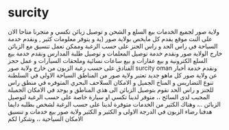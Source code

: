 # surcity
ولاية صور لجميع الخدمات بيع السلع و الشحن و توصيل زبائن تكسي و متجرنا  متاحا الان على النت موقع يقدم كل مايخص بولاية صور (ية و يتوفر معلومات كثير , ونقدم خدمة السياحة في راس الحد و راس الجنز على حسب الرغبة وممكن نعمل تنسيق مع الزبائن خارج الولاية صور ونقدم خدمة توصيل المعلمات و توصيل طلبة المدارس ونقدم خدمة بيع السلع الكترونية و بيع عقارات و بيع ساعات نسائية وملحقات السيارات و عمل حجز الفنادق على حسب رغبة الزبون من خارج ولاية صور surcity oman ونقدم خدمة أخبار عن ولاية صور كل ماهو جديد تعتبر ولاية صور من المناطق السياحة الاولى في السلطنة تنوع التضاريس و المناخ الجميل و الامكان السلاحف البحري المتوفره في منطق راس للجنز و راس الحد نقوم بتوصيل الزبائن الى هذي المناطق و يوجد في الامكان الجميلة المحبب لدى السائح ،، متوفر لدينا تكسي او سيارة خاصة على حسب الرغبة لتوصيل الزبائن ..، وهناك الكثير من الخدمات متوفرة لدينا على حسب الرغبة لشخص بطلبه دايما هدفنا رضاء الزبون في الدرجة الاولى و الكثير و الكثير ولاية صور بيع خدمات و تنسيق الامكان السياحية ،، وشكرا لكم 
